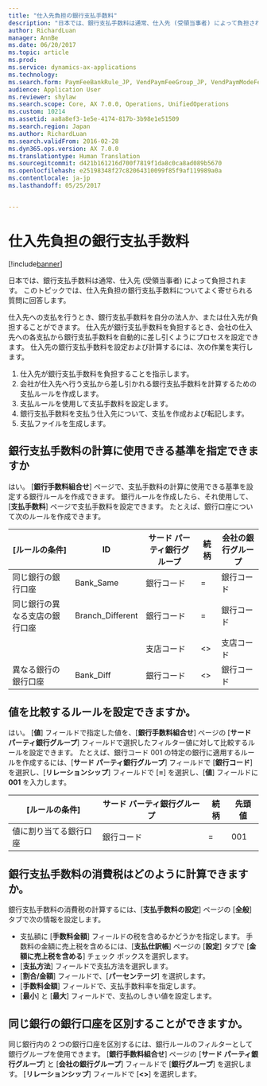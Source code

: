 ```yaml
---
title: "仕入先負担の銀行支払手数料"
description: "日本では、銀行支払手数料は通常、仕入先 (受領当事者) によって負担されます。 このトピックでは、仕入先負担の銀行支払手数料についてよく寄せられる質問に回答します。"
author: RichardLuan
manager: AnnBe
ms.date: 06/20/2017
ms.topic: article
ms.prod: 
ms.service: dynamics-ax-applications
ms.technology: 
ms.search.form: PaymFeeBankRule_JP, VendPaymFeeGroup_JP, VendPaymModeFee
audience: Application User
ms.reviewer: shylaw
ms.search.scope: Core, AX 7.0.0, Operations, UnifiedOperations
ms.custom: 10214
ms.assetid: aa8a8ef3-1e5e-4174-817b-3b98e1e51509
ms.search.region: Japan
ms.author: RichardLuan
ms.search.validFrom: 2016-02-28
ms.dyn365.ops.version: AX 7.0.0
ms.translationtype: Human Translation
ms.sourcegitcommit: d421b161216d700f7819f1da8c0ca8ad089b5670
ms.openlocfilehash: e25198348f27c82064310099f85f9af119989a0a
ms.contentlocale: ja-jp
ms.lasthandoff: 05/25/2017


---
```


# <a name="bank-payment-fees-covered-by-vendors"></a>仕入先負担の銀行支払手数料

[!include[banner](../includes/banner.md)]


日本では、銀行支払手数料は通常、仕入先 (受領当事者) によって負担されます。 このトピックでは、仕入先負担の銀行支払手数料についてよく寄せられる質問に回答します。

仕入先への支払を行うとき、銀行支払手数料を自分の法人か、または仕入先が負担することができます。 仕入先が銀行支払手数料を負担するとき、会社の仕入先への各支払から銀行支払手数料を自動的に差し引くようにプロセスを設定できます。 仕入先の銀行支払手数料を設定および計算するには、次の作業を実行します。

1.  仕入先が銀行支払手数料を負担することを指示します。
2.  会社が仕入先へ行う支払から差し引かれる銀行支払手数料を計算するための支払ルールを作成します。
3.  支払ルールを使用して支払手数料を設定します。
4.  銀行支払手数料を支払う仕入先について、支払を作成および転記します。
5.  支払ファイルを生成します。

## <a name="can-i-specify-criteria-that-i-can-use-to-calculate-bank-payment-fees"></a>銀行支払手数料の計算に使用できる基準を指定できますか
はい。 [**銀行手数料組合せ**] ページで、支払手数料の計算に使用できる基準を設定する銀行ルールを作成できます。 銀行ルールを作成したら、それ使用して、[**支払手数料**] ページで支払手数料を設定できます。 たとえば、銀行口座について次のルールを作成できます。

| [ルールの条件]                               | ID                | サード パーティ銀行グループ | 続柄 | 会社の銀行グループ |
|------------------------------------------------------|-------------------|------------------------|--------------|--------------------|
| 同じ銀行の銀行口座                       | Bank\_Same        | 銀行コード              | =            | 銀行コード          |
| 同じ銀行の異なる支店の銀行口座 | Branch\_Different | 銀行コード              | =            | 銀行コード          |
|                                                      |                   | 支店コード            | &lt;&gt;     | 支店コード        |
| 異なる銀行の銀行口座                     | Bank\_Diff        | 銀行コード              | &lt;&gt;     | 銀行コード          |

## <a name="can-i-set-up-a-rule-to-compare-values"></a>値を比較するルールを設定できますか。
はい。 [**値**] フィールドで指定した値を、[**銀行手数料組合せ**] ページの [**サード パーティ銀行グループ**] フィールドで選択したフィルター値に対して比較するルールを設定できます。 たとえば、銀行コード 001 の特定の銀行に適用するルールを作成するには、[**サード パーティ銀行グループ**] フィールドで [**銀行コード**] を選択し、[**リレーションシップ**] フィールドで [**=**] を選択し、[**値**] フィールドに **001** を入力します。

| [ルールの条件]                     | サード パーティ銀行グループ | 続柄 | 先頭値 |
|--------------------------------------------|------------------------|--------------|-------|
| 値に割り当てる銀行口座 | 銀行コード              | =            | 001   |

## <a name="how-can-i-calculate-the-consumption-tax-on-the-bank-payment-fees"></a>銀行支払手数料の消費税はどのように計算できますか。
銀行支払手数料の消費税の計算するには、[**支払手数料の設定**] ページの [**全般**] タブで次の情報を設定します。

-   支払額に [**手数料金額**] フィールドの税を含めるかどうかを指定します。 手数料の金額に売上税を含めるには、[**支払仕訳帳**] ページの [**設定**] タブで [**金額に売上税を含める**] チェック ボックスを選択します。
-   [**支払方法**] フィールドで支払方法を選択します。
-   [**割合/金額**] フィールドで、[**パーセンテージ**] を選択します。
-   [**手数料金額**] フィールドで、支払手数料率を指定します。
-   [**最小**] と [**最大**] フィールドで、支払のしきい値を設定します。

## <a name="how-can-i-differentiate-bank-accounts-from-the-same-bank"></a>同じ銀行の銀行口座を区別することができますか。
同じ銀行内の 2 つの銀行口座を区別するには、銀行ルールのフィルターとして銀行グループを使用できます。 [**銀行手数料組合せ**] ページの [**サード パーティ銀行グループ**] と [**会社の銀行グループ**] フィールドで [**銀行グループ**] を選択します。 [**リレーションシップ**] フィールドで [**&lt;&gt;**] を選択します。




